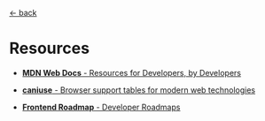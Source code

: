 [&larr; back](./README.md)

# Resources

- [**MDN Web Docs** - Resources for Developers, by Developers](https://developer.mozilla.org/en-US/)

- [**caniuse** - Browser support tables for modern web technologies](https://caniuse.com/)

- [**Frontend Roadmap** - Developer Roadmaps](https://roadmap.sh/frontend)

<br>
